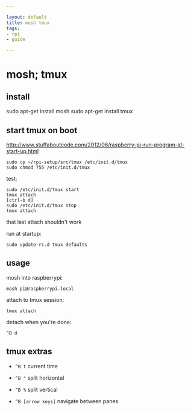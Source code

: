 ```yaml
---

layout: default
title: mosh tmux
tags: 
- rpi
- guide

---
```



# mosh; tmux

## install

sudo apt-get install mosh
sudo apt-get install tmux

## start tmux on boot

http://www.stuffaboutcode.com/2012/06/raspberry-pi-run-program-at-start-up.html

	sudo cp ~/rpi-setup/src/tmux /etc/init.d/tmux
	sudo chmod 755 /etc/init.d/tmux

test:

	sudo /etc/init.d/tmux start
	tmux attach
	[ctrl-b d]
	sudo /etc/init.d/tmux stop
	tmux attach

that last attach shouldn't work

run at startup:

	sudo update-rc.d tmux defaults

## usage

mosh into raspberrypi:

	mosh pi@raspberrypi.local

attach to tmux session:

	tmux attach

detach when you're done:

	^B d

## tmux extras

*	`^B t` current time

*	`^B "` split horizontal

*	`^B %` split vertical

*	`^B [arrow keys]` navigate between panes